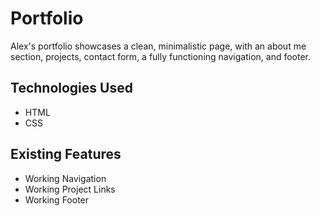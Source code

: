 # Portfolio
Alex's portfolio showcases a clean, minimalistic page, with an about me section, projects, contact form, a fully functioning navigation, and footer.
## Technologies Used
* HTML
* CSS
## Existing Features
* Working Navigation
* Working Project Links
* Working Footer